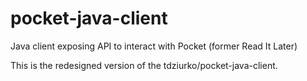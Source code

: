 pocket-java-client
==================

Java client exposing API to interact with Pocket (former Read It Later)

This is the redesigned version of the tdziurko/pocket-java-client.